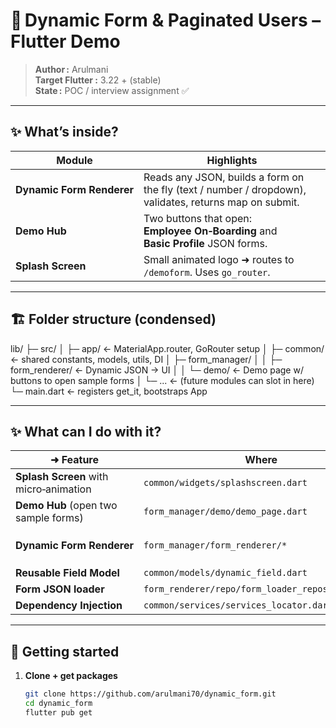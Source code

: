 # 📱 Dynamic Form & Paginated Users – Flutter Demo

> **Author :** Arulmani  
> **Target Flutter :** 3.22 + (stable)  
> **State :** POC / interview assignment ✅

---

## ✨ What’s inside?

| Module                    | Highlights                                                                                             |
| ------------------------- | ------------------------------------------------------------------------------------------------------ |
| **Dynamic Form Renderer** | Reads any JSON, builds a form on the fly (text / number / dropdown), validates, returns map on submit. |
| **Demo Hub**              | Two buttons that open: **Employee On‑Boarding** and **Basic Profile** JSON forms.                      |
| **Splash Screen**         | Small animated logo ➜ routes to `/demoform`. Uses `go_router`.                                         |

---

## 🏗 Folder structure (condensed)

lib/
├─ src/
│ ├─ app/ ← MaterialApp.router, GoRouter setup
│ ├─ common/ ← shared constants, models, utils, DI
│ ├─ form_manager/
│ │ ├─ form_renderer/ ← Dynamic JSON → UI
│ │ └─ demo/ ← Demo page w/ buttons to open sample forms
│ └─ ... ← (future modules can slot in here)
└─ main.dart ← registers get_it, bootstraps App

---

## ✨ What can I do with it?

| ➜ Feature                              | Where                                            | Packages                                                          |
| -------------------------------------- | ------------------------------------------------ | ----------------------------------------------------------------- |
| **Splash Screen** with micro‑animation | `common/widgets/splashscreen.dart`               | —                                                                 |
| **Demo Hub** (open two sample forms)   | `form_manager/demo/demo_page.dart`               | `go_router`                                                       |
| **Dynamic Form Renderer**              | `form_manager/form_renderer/*`                   | `flutter_bloc`, `flutter_form_builder`, `form_builder_validators` |
| **Reusable Field Model**               | `common/models/dynamic_field.dart`               | `equatable`                                                       |
| **Form JSON loader**                   | `form_renderer/repo/form_loader_repository.dart` | `rootBundle`                                                      |
| **Dependency Injection**               | `common/services/services_locator.dart`          | `get_it`                                                          |

---

## 🔧 Getting started

1. **Clone + get packages**

   ```bash
   git clone https://github.com/arulmani70/dynamic_form.git
   cd dynamic_form
   flutter pub get
   ```
